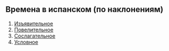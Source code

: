 ## Времена в испанском (по наклонениям)
1. [Изъявительное](http://ghlangs.github.io/spanish/times/izyav/index)
2. [Повелительное](http://ghlangs.github.io/spanish/times/povel/index)
3. [Сослагательное](http://ghlangs.github.io/spanish/times/sosla/index)
4. [Условное](http://ghlangs.github.io/spanish/times/uslov/index)
